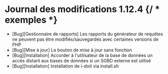 # Journal des modifications 1.12.4 {/ * exemples *}

- [Bug][Gestionnaire de rapports] Les rapports du générateur de requêtes ne peuvent pas être modifiés/sauvegardés avec certaines versions de PHP  
- [Bug][Mise à jour] Le bouton de mise à jour sans fonction  
- [Bug][Installation] Accorder à l'utilisateur de la base de données un accès distant aux bases de données si un SGBD externe est utilisé  
- [Bug][Installation] Installation de i-doit via install.sh  
